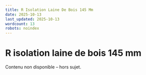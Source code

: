 ```yaml
---
title: R Isolation Laine De Bois 145 Mm
date: 2025-10-13
last_updated: 2025-10-13
wordcount: 13
robots: noindex
---
```


# R isolation laine de bois 145 mm

Contenu non disponible – hors sujet.